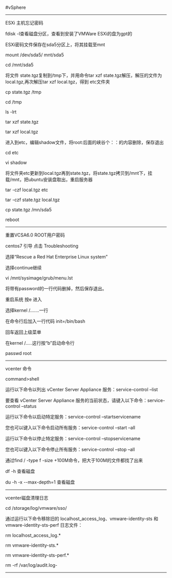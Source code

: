 #vSphere

---

ESXi 主机忘记密码

fdisk -l查看磁盘分区，查看到安装了VMWare ESXi的盘为gpt的

ESXi密码文件保存在sda5分区上，将其挂载至mnt

mount  /dev/sda5/ mnt/sda5

cd /mnt/sda5

将文件 state.tgz复制到/tmp下，并用命令tar xzf state.tgz解压，解压的文件为local.tgz,再次解压tar xzf local.tgz，得到 etc文件夹

cp state.tgz /tmp

cd /tmp

ls -lrt

tar xzf state.tgz

tar xzf  local.tgz

进入到etc，编辑shadow文件，将root:后面的峡谷个：：的内容删除，保存退出

cd etc 

vi shadow

将文件夹etc更新到local.tgz再到state.tgz，将state.tgz拷贝到/mnt下，挂载/mnt，把ubuntu安装盘取出，重启服务器

tar -czf local.tgz etc

tar -czf   state.tgz local.tgz  

cp state.tgz  /mn/sda5

reboot

---


重置VCSA6.0 ROOT用户密码

centos7 引导 点击 Troubleshooting

选择“Rescue a Red Hat Enterprise Linux system”

选择continue继续

vi /mnt/sysimage/grub/menu.lst

将带有password的一行代码删掉，然后保存退出。

重启系统 按e 进入

选择kernel /.......一行

在命令行后加入一行代码 init=/bin/bash  

回车返回上级菜单

在kernel /.....这行按“b”启动命令行

passwd root

---

vcenter 命令

command>shell

运行以下命令以列出 vCenter Server Appliance 服务：service-control –list

要查看 vCenter Server Appliance 服务的当前状态，请键入以下命令：service-control –status

运行以下命令以启动特定服务：service-control –startservicename

您也可以键入以下命令启动所有服务：service-control –start –all

运行以下命令以停止特定服务：service-control –stopservicename

您也可以键入以下命令停止所有服务：service-control –stop –all

通过find / -type f -size +100M命令，把大于100M的文件都找了出来

df -h 查看磁盘

du -h -x --max-depth=1 查看磁盘

---

vcenter磁盘清理日志

cd /storage/log/vmware/sso/

通过运行以下命令移除旧的 localhost_access_log、vmware-identity-sts 和 vmware-identity-sts-perf 日志文件：

rm localhost_access_log.*

rm vmware-identity-sts.*

rm vmware-identity-sts-perf.*

rm -rf  /var/log/audit.log-

---
